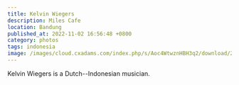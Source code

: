 ```yaml
---
title: Kelvin Wiegers
description: Miles Cafe
location: Bandung
published_at: 2022-11-02 16:56:48 +0800
category: photos
tags: indonesia
image: /images/cloud.cxadams.com/index.php/s/Aoc4WtwznHBH3q2/download/20190914-2255_Bandung_Miles_L1008316-0.jpg
---
```


Kelvin Wiegers is a Dutch--Indonesian musician.
